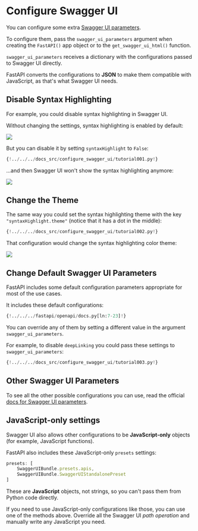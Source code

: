 # Configure Swagger UI

You can configure some extra <a href="https://swagger.io/docs/open-source-tools/swagger-ui/usage/configuration" class="external-link" target="_blank">Swagger UI parameters</a>.

To configure them, pass the `swagger_ui_parameters` argument when creating the `FastAPI()` app object or to the `get_swagger_ui_html()` function.

`swagger_ui_parameters` receives a dictionary with the configurations passed to Swagger UI directly.

FastAPI converts the configurations to **JSON** to make them compatible with JavaScript, as that's what Swagger UI needs.

## Disable Syntax Highlighting

For example, you could disable syntax highlighting in Swagger UI.

Without changing the settings, syntax highlighting is enabled by default:

<img src="/img/tutorial/extending-openapi/image02.png">

But you can disable it by setting `syntaxHighlight` to `False`:

```Python hl_lines="3"
{!../../../docs_src/configure_swagger_ui/tutorial001.py!}
```

...and then Swagger UI won't show the syntax highlighting anymore:

<img src="/img/tutorial/extending-openapi/image03.png">

## Change the Theme

The same way you could set the syntax highlighting theme with the key `"syntaxHighlight.theme"` (notice that it has a dot in the middle):

```Python hl_lines="3"
{!../../../docs_src/configure_swagger_ui/tutorial002.py!}
```

That configuration would change the syntax highlighting color theme:

<img src="/img/tutorial/extending-openapi/image04.png">

## Change Default Swagger UI Parameters

FastAPI includes some default configuration parameters appropriate for most of the use cases.

It includes these default configurations:

```Python
{!../../../fastapi/openapi/docs.py[ln:7-23]!}
```

You can override any of them by setting a different value in the argument `swagger_ui_parameters`.

For example, to disable `deepLinking` you could pass these settings to `swagger_ui_parameters`:

```Python hl_lines="3"
{!../../../docs_src/configure_swagger_ui/tutorial003.py!}
```

## Other Swagger UI Parameters

To see all the other possible configurations you can use, read the official <a href="https://swagger.io/docs/open-source-tools/swagger-ui/usage/configuration/" class="external-link" target="_blank">docs for Swagger UI parameters</a>.

## JavaScript-only settings

Swagger UI also allows other configurations to be **JavaScript-only** objects (for example, JavaScript functions).

FastAPI also includes these JavaScript-only `presets` settings:

```JavaScript
presets: [
    SwaggerUIBundle.presets.apis,
    SwaggerUIBundle.SwaggerUIStandalonePreset
]
```

These are **JavaScript** objects, not strings, so you can't pass them from Python code directly.

If you need to use JavaScript-only configurations like those, you can use one of the methods above. Override all the Swagger UI *path operation* and manually write any JavaScript you need.
